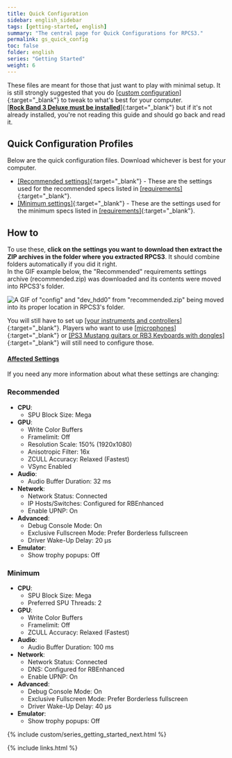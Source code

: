 ```yaml
---
title: Quick Configuration
sidebar: english_sidebar
tags: [getting-started, english]
summary: "The central page for Quick Configurations for RPCS3."
permalink: gs_quick_config
toc: false
folder: english
series: "Getting Started"
weight: 6
---
```


These files are meant for those that just want to play with minimal setup. It is still strongly suggested that you do [[custom configuration]](https://carlmylo.github.io/rb3-pc/custom_config){:target="_blank"} to tweak to what's best for your computer.  
[[**Rock Band 3 Deluxe must be installed**]](https://carlmylo.github.io/rb3-pc/gs_init#rock-band-3-deluxe){:target="_blank"} but if it's not already installed, you're not reading this guide and should go back and read it.  

## Quick Configuration Profiles

Below are the quick configuration files. Download whichever is best for your computer.

* [[Recommended settings]](https://carlmylo.github.io/rb3-pc/downloads/customconfigs/recommended.zip){:target="_blank"} - These are the settings used for the recommended specs listed in [[requirements]](https://carlmylo.github.io/rb3-pc/gs_reqs#a-computer){:target="_blank"}.
* [[Minimum settings]](https://carlmylo.github.io/rb3-pc/downloads/customconfigs/minimum.zip){:target="_blank"} - These are the settings used for the minimum specs listed in [[requirements]](https://carlmylo.github.io/rb3-pc/gs_reqs#a-computer){:target="_blank"}.

## How to
To use these, **click on the settings you want to download then extract the ZIP archives in the folder where you extracted RPCS3**. It should combine folders automatically if you did it right.  
In the GIF example below, the "Recommended" requirements settings archive (recommended.zip) was downloaded and its contents were moved into RPCS3's folder.

![A GIF of "config" and "dev_hdd0" from "recommended.zip" being moved into its proper location in RPCS3's folder.](https://carlmylo.github.io/rb3-pc/images/cust/quickconf.gif "Recommended.zip")

You will still have to set up [[your instruments and controllers]](https://carlmylo.github.io/rb3-pc/ctrls){:target="_blank"}. Players who want to use [[microphones]](https://carlmylo.github.io/rb3-pc/custom_config_aud){:target="_blank"} or [[PS3 Mustang guitars or RB3 Keyboards with dongles]](https://carlmylo.github.io/rb3-pc/adv_passthrough){:target="_blank"}  will still need to configure those.

<div class="panel-group" id="accordion">
                    <div class="panel panel-default">
                        <div class="panel-heading">
                            <h4 class="panel-title">
                                <a class="noCrossRef accordion-toggle" data-toggle="collapse" data-parent="#accordion" href="#affectedsettings">Affected Settings</a>
                            </h4>
                        </div>
                        <div id="affectedsettings" class="panel-collapse collapse noCrossRef">
                            <div class="panel-body">
                                <p>If you need any more information about what these settings are changing:</p>
<h3 id="recommended">Recommended</h3>
<ul>
<li><strong>CPU</strong>:
<ul>
<li>SPU Block Size: Mega</li>
</ul>
</li>
<li><strong>GPU</strong>:
<ul>
<li>Write Color Buffers</li>
<li>Framelimit: Off</li>
<li>Resolution Scale: 150% (1920x1080)</li>
<li>Anisotropic Filter: 16x</li>
<li>ZCULL Accuracy: Relaxed (Fastest)</li>
<li>VSync Enabled</li>
</ul>
</li>
<li><strong>Audio</strong>:
<ul>
<li>Audio Buffer Duration: 32 ms</li>
</ul>
</li>
<li><strong>Network</strong>:
<ul>
<li>Network Status: Connected</li>
<li>IP Hosts/Switches: Configured for RBEnhanced</li>
<li>Enable UPNP: On</li>
</ul>
</li>
<li><strong>Advanced</strong>:
<ul>
<li>Debug Console Mode: On</li>
<li>Exclusive Fullscreen Mode: Prefer Borderless fullscreen</li>
<li>Driver Wake-Up Delay: 20 µs</li>
</ul>
</li>
<li><strong>Emulator</strong>:
<ul>
<li>Show trophy popups: Off</li>
</ul>
</li>
</ul>
<h3 id="minimum">Minimum</h3>
<ul>
<li><strong>CPU</strong>:
<ul>
<li>SPU Block Size: Mega</li>
<li>Preferred SPU Threads: 2</li>
</ul>
</li>
<li><strong>GPU</strong>:
<ul>
<li>Write Color Buffers</li>
<li>Framelimit: Off</li>
<li>ZCULL Accuracy: Relaxed (Fastest)</li>
</ul>
</li>
<li><strong>Audio</strong>:
<ul>
<li>Audio Buffer Duration: 100 ms</li>
</ul>
</li>
<li><strong>Network</strong>:
<ul>
<li>Network Status: Connected</li>
<li>DNS: Configured for RBEnhanced</li>
<li>Enable UPNP: On</li>
</ul>
</li>
<li><strong>Advanced</strong>:
<ul>
<li>Debug Console Mode: On</li>
<li>Exclusive Fullscreen Mode: Prefer Borderless fullscreen</li>
<li>Driver Wake-Up Delay: 40 µs</li>
</ul>
</li>
<li><strong>Emulator</strong>:
<ul>
<li>Show trophy popups: Off</li>
</ul>
</li>
</ul>
                            </div>
                        </div>
                    </div>
                    <!-- /.panel -->
</div>
<!-- /.panel-group -->

{% include custom/series_getting_started_next.html %}

{% include links.html %}